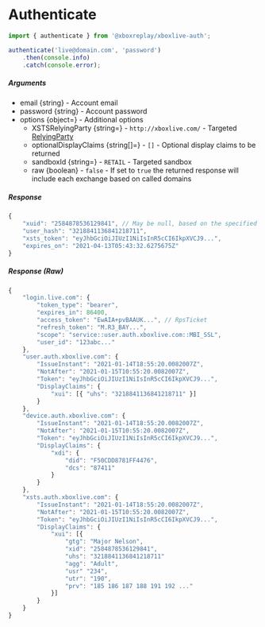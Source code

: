 # Authenticate

```javascript
import { authenticate } from '@xboxreplay/xboxlive-auth';

authenticate('live@domain.com', 'password')
	.then(console.info)
	.catch(console.error);
```

##### Arguments

-   email {string} - Account email
-   password {string} - Account password
-   options {object=} - Additional options
    -   XSTSRelyingParty {string=} - `http://xboxlive.com/` - Targeted [RelyingParty](https://title.mgt.xboxlive.com/titles/default/endpoints?type=1)
    -   optionalDisplayClaims {string[]=} - `[]` - Optional display claims to be returned
    -   sandboxId {string=} - `RETAIL` - Targeted sandbox
    -   raw {boolean} - `false` - If set to `true` the returned response will include each exchange based on called domains

##### Response

```javascript
{
    "xuid": "2584878536129841", // May be null, based on the specified "RelyingParty"
    "user_hash": "3218841136841218711",
    "xsts_token": "eyJhbGciOiJIUzI1NiIsInR5cCI6IkpXVCJ9...",
    "expires_on": "2021-04-13T05:43:32.6275675Z"
}
```

##### Response (Raw)

```javascript
{
    "login.live.com": {
        "token_type": "bearer",
        "expires_in": 86400,
        "access_token": "EwAIA+pvBAAUK...", // RpsTicket
        "refresh_token": "M.R3_BAY...",
        "scope": "service::user.auth.xboxlive.com::MBI_SSL",
        "user_id": "123abc..."
    },
    "user.auth.xboxlive.com": {
        "IssueInstant": "2021-01-14T18:55:20.0082007Z",
        "NotAfter": "2021-01-15T10:55:20.0082007Z",
        "Token": "eyJhbGciOiJIUzI1NiIsInR5cCI6IkpXVCJ9...",
        "DisplayClaims": {
            "xui": [{ "uhs": "3218841136841218711" }]
        }
    },
    "device.auth.xboxlive.com": {
        "IssueInstant": "2021-01-14T18:55:20.0082007Z",
        "NotAfter": "2021-01-15T10:55:20.0082007Z",
        "Token": "eyJhbGciOiJIUzI1NiIsInR5cCI6IkpXVCJ9...",
        "DisplayClaims": {
            "xdi": {
                "did": "F50CDD8781FF4476",
                "dcs": "87411"
            }
        }
    },
    "xsts.auth.xboxlive.com": {
        "IssueInstant": "2021-01-14T18:55:20.0082007Z",
        "NotAfter": "2021-01-15T10:55:20.0082007Z",
        "Token": "eyJhbGciOiJIUzI1NiIsInR5cCI6IkpXVCJ9...",
        "DisplayClaims": {
            "xui": [{
                "gtg": "Major Nelson",
                "xid": "2584878536129841",
                "uhs": "3218841136841218711"
                "agg": "Adult",
                "usr" "234",
                "utr": "190",
                "prv": "185 186 187 188 191 192 ..."
            }]
        }
    }
}
```
